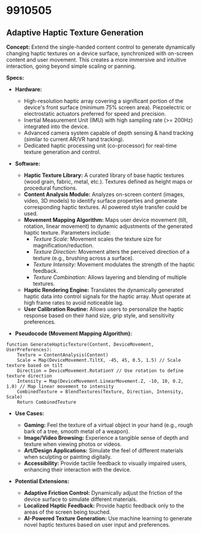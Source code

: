 # 9910505

## Adaptive Haptic Texture Generation

**Concept:** Extend the single-handed content control to generate dynamically changing haptic textures on a device surface, synchronized with on-screen content and user movement. This creates a more immersive and intuitive interaction, going beyond simple scaling or panning.

**Specs:**

*   **Hardware:**
    *   High-resolution haptic array covering a significant portion of the device's front surface (minimum 75% screen area). Piezoelectric or electrostatic actuators preferred for speed and precision.
    *   Inertial Measurement Unit (IMU) with high sampling rate (>= 200Hz) integrated into the device.
    *   Advanced camera system capable of depth sensing & hand tracking (similar to current AR/VR hand tracking).
    *   Dedicated haptic processing unit (co-processor) for real-time texture generation and control.

*   **Software:**
    *   **Haptic Texture Library:** A curated library of base haptic textures (wood grain, fabric, metal, etc.). Textures defined as height maps or procedural functions.
    *   **Content Analysis Module:**  Analyzes on-screen content (images, video, 3D models) to identify surface properties and generate corresponding haptic textures.  AI powered style transfer could be used.
    *   **Movement Mapping Algorithm:** Maps user device movement (tilt, rotation, linear movement) to dynamic adjustments of the generated haptic texture.  Parameters include:
        *   *Texture Scale:*  Movement scales the texture size for magnification/reduction.
        *   *Texture Direction:* Movement alters the perceived direction of a texture (e.g., brushing across a surface).
        *   *Texture Intensity:*  Movement modulates the strength of the haptic feedback.
        *   *Texture Combination:* Allows layering and blending of multiple textures.
    *   **Haptic Rendering Engine:** Translates the dynamically generated haptic data into control signals for the haptic array.  Must operate at high frame rates to avoid noticeable lag.
    *   **User Calibration Routine:**  Allows users to personalize the haptic response based on their hand size, grip style, and sensitivity preferences.
*   **Pseudocode (Movement Mapping Algorithm):**

```
function GenerateHapticTexture(Content, DeviceMovement, UserPreferences):
    Texture = ContentAnalysis(Content)
    Scale = Map(DeviceMovement.TiltX, -45, 45, 0.5, 1.5) // Scale texture based on tilt
    Direction = DeviceMovement.RotationY // Use rotation to define texture direction
    Intensity = Map(DeviceMovement.LinearMovement.Z, -10, 10, 0.2, 1.0) // Map linear movement to intensity
    CombinedTexture = BlendTextures(Texture, Direction, Intensity, Scale)
    Return CombinedTexture
```

*   **Use Cases:**
    *   **Gaming:** Feel the texture of a virtual object in your hand (e.g., rough bark of a tree, smooth metal of a weapon).
    *   **Image/Video Browsing:** Experience a tangible sense of depth and texture when viewing photos or videos.
    *   **Art/Design Applications:** Simulate the feel of different materials when sculpting or painting digitally.
    *   **Accessibility:** Provide tactile feedback to visually impaired users, enhancing their interaction with the device.

*   **Potential Extensions:**
    *   **Adaptive Friction Control:**  Dynamically adjust the friction of the device surface to simulate different materials.
    *   **Localized Haptic Feedback:**  Provide haptic feedback only to the areas of the screen being touched.
    *   **AI-Powered Texture Generation:**  Use machine learning to generate novel haptic textures based on user input and preferences.